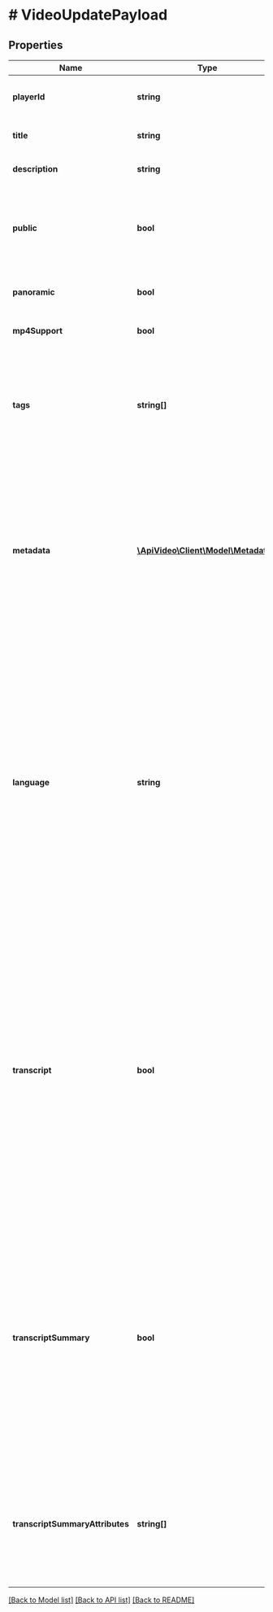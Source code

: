 # # VideoUpdatePayload

## Properties

Name | Type | Description | Notes
------------ | ------------- | ------------- | -------------
**playerId** | **string** | The unique ID for the player you want to associate with your video. | [optional]
**title** | **string** | The title you want to use for your video. | [optional]
**description** | **string** | A brief description of the video. | [optional]
**public** | **bool** | Whether the video is publicly available or not. False means it is set to private. Default is true. Tutorials on [private videos](https://api.video/blog/endpoints/private-videos/). | [optional]
**panoramic** | **bool** | Whether the video is a 360 degree or immersive video. | [optional]
**mp4Support** | **bool** | Whether the player supports the mp4 format. | [optional]
**tags** | **string[]** | A list of terms or words you want to tag the video with. Make sure the list includes all the tags you want as whatever you send in this list will overwrite the existing list for the video. | [optional]
**metadata** | [**\ApiVideo\Client\Model\Metadata[]**](Metadata.md) | A list (array) of dictionaries where each dictionary contains a key value pair that describes the video. As with tags, you must send the complete list of metadata you want as whatever you send here will overwrite the existing metadata for the video. | [optional]
**language** | **string** | Use this parameter to set the language of the video. When this parameter is set, the API creates a transcript of the video using the language you specify. You must use the [IETF language tag](https://en.wikipedia.org/wiki/IETF_language_tag) format.  &#x60;language&#x60; is a permanent attribute of the video. You can update it to another language using the [&#x60;PATCH /videos/{videoId}&#x60;](https://docs.api.video/reference/api/Videos#update-a-video-object) operation. This triggers the API to generate a new transcript using a different language. | [optional]
**transcript** | **bool** | Use this parameter to enable transcription.   - When &#x60;true&#x60;, the API generates a transcript for the video. - The default value is &#x60;false&#x60;. - If you define a video language using the &#x60;language&#x60; parameter, the API uses that language to transcribe the video. If you do not define a language, the API detects it based on the video.  - When the API generates a transcript, it will be available as a caption for the video. | [optional]
**transcriptSummary** | **bool** | Use this parameter to enable summarization.   - When &#x60;true&#x60;, the API generates a summary for the video, based on the transcription. - The default value is &#x60;false&#x60;. - If you define a video language using the &#x60;language&#x60; parameter, the API uses that language to summarize the video. If you do not define a language, the API detects it based on the video. | [optional]
**transcriptSummaryAttributes** | **string[]** | Use this parameter to define the elements of a summary that you want to generate. If you do not define this parameter, the API generates a full summary with all attributes. | [optional]

[[Back to Model list]](../../README.md#models) [[Back to API list]](../../README.md#endpoints) [[Back to README]](../../README.md)
